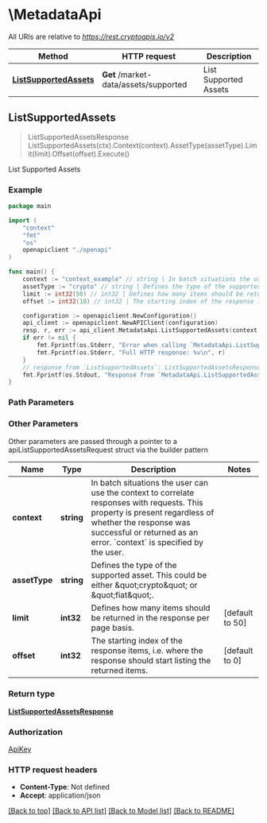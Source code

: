 # \MetadataApi

All URIs are relative to *https://rest.cryptoapis.io/v2*

Method | HTTP request | Description
------------- | ------------- | -------------
[**ListSupportedAssets**](MetadataApi.md#ListSupportedAssets) | **Get** /market-data/assets/supported | List Supported Assets



## ListSupportedAssets

> ListSupportedAssetsResponse ListSupportedAssets(ctx).Context(context).AssetType(assetType).Limit(limit).Offset(offset).Execute()

List Supported Assets



### Example

```go
package main

import (
    "context"
    "fmt"
    "os"
    openapiclient "./openapi"
)

func main() {
    context := "context_example" // string | In batch situations the user can use the context to correlate responses with requests. This property is present regardless of whether the response was successful or returned as an error. `context` is specified by the user. (optional)
    assetType := "crypto" // string | Defines the type of the supported asset. This could be either \"crypto\" or \"fiat\". (optional)
    limit := int32(50) // int32 | Defines how many items should be returned in the response per page basis. (optional) (default to 50)
    offset := int32(10) // int32 | The starting index of the response items, i.e. where the response should start listing the returned items. (optional) (default to 0)

    configuration := openapiclient.NewConfiguration()
    api_client := openapiclient.NewAPIClient(configuration)
    resp, r, err := api_client.MetadataApi.ListSupportedAssets(context.Background()).Context(context).AssetType(assetType).Limit(limit).Offset(offset).Execute()
    if err != nil {
        fmt.Fprintf(os.Stderr, "Error when calling `MetadataApi.ListSupportedAssets``: %v\n", err)
        fmt.Fprintf(os.Stderr, "Full HTTP response: %v\n", r)
    }
    // response from `ListSupportedAssets`: ListSupportedAssetsResponse
    fmt.Fprintf(os.Stdout, "Response from `MetadataApi.ListSupportedAssets`: %v\n", resp)
}
```

### Path Parameters



### Other Parameters

Other parameters are passed through a pointer to a apiListSupportedAssetsRequest struct via the builder pattern


Name | Type | Description  | Notes
------------- | ------------- | ------------- | -------------
 **context** | **string** | In batch situations the user can use the context to correlate responses with requests. This property is present regardless of whether the response was successful or returned as an error. &#x60;context&#x60; is specified by the user. | 
 **assetType** | **string** | Defines the type of the supported asset. This could be either \&quot;crypto\&quot; or \&quot;fiat\&quot;. | 
 **limit** | **int32** | Defines how many items should be returned in the response per page basis. | [default to 50]
 **offset** | **int32** | The starting index of the response items, i.e. where the response should start listing the returned items. | [default to 0]

### Return type

[**ListSupportedAssetsResponse**](ListSupportedAssetsResponse.md)

### Authorization

[ApiKey](../README.md#ApiKey)

### HTTP request headers

- **Content-Type**: Not defined
- **Accept**: application/json

[[Back to top]](#) [[Back to API list]](../README.md#documentation-for-api-endpoints)
[[Back to Model list]](../README.md#documentation-for-models)
[[Back to README]](../README.md)

